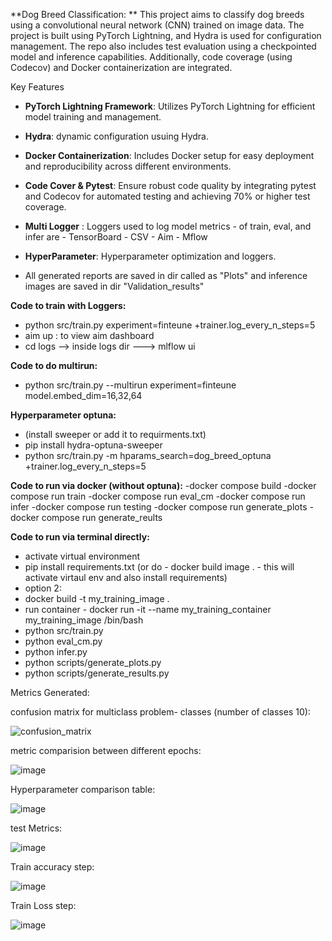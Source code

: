 **Dog Breed Classification: 
**
This project aims to classify dog breeds using a convolutional neural network (CNN) trained on image data. The project is built using PyTorch Lightning, and Hydra is used for configuration management. The repo also includes test evaluation using a checkpointed model and inference capabilities. Additionally, code coverage (using Codecov) and Docker containerization are integrated.

Key Features

- **PyTorch Lightning Framework**: Utilizes PyTorch Lightning for efficient model training and management.
- **Hydra**: dynamic configuration usuing Hydra.
- **Docker Containerization**: Includes Docker setup for easy deployment and reproducibility across different environments.
- **Code Cover & Pytest**: Ensure robust code quality by integrating pytest and Codecov for automated testing and achieving 70% or higher test coverage.
- **Multi Logger** : Loggers used to log model metrics - of train, eval, and infer are
                    - TensorBoard
                    - CSV
                    - Aim
                    - Mflow

- **HyperParameter**: Hyperparameter optimization and loggers.
- All generated reports are saved in dir called as "Plots" and inference images are saved in dir "Validation_results"

**Code to train with Loggers:**
- python src/train.py experiment=finteune +trainer.log_every_n_steps=5
- aim up : to view aim dashboard
- cd logs --> inside logs dir ---> mlflow ui

**Code to do multirun:**
- python src/train.py --multirun experiment=finteune model.embed_dim=16,32,64

**Hyperparameter  optuna:** 
- (install sweeper or add it to requirments.txt)
- pip install hydra-optuna-sweeper
- python src/train.py -m hparams_search=dog_breed_optuna +trainer.log_every_n_steps=5




**Code to run via docker (without optuna):** 
-docker compose build
-docker compose run train
-docker compose run eval_cm
-docker compose run infer
-docker compose run testing 
-docker compose run generate_plots
-docker compose run generate_reults


**Code to run via terminal directly:**
- activate virtual environment
- pip install requirements.txt (or do - docker build image . - this will activate virtaul env and also install requirements)
- option 2: 
- docker build -t my_training_image .
- run container - docker run -it --name my_training_container my_training_image /bin/bash
- python src/train.py
- python eval_cm.py
- python infer.py
- python scripts/generate_plots.py
- python scripts/generate_results.py 


Metrics Generated: 

confusion matrix for multiclass problem- classes (number of classes 10): 

![confusion_matrix](https://github.com/user-attachments/assets/21bc02ff-f328-4d01-b442-89d7d9442e55)




metric comparision between different epochs:

![image](https://github.com/user-attachments/assets/0a75fe4a-71e1-4e94-a6b6-dbddecfa3852)




Hyperparameter comparison table:

![image](https://github.com/user-attachments/assets/fbf471b6-1b14-47cc-a80c-21718617252a)


test Metrics:

![image](https://github.com/user-attachments/assets/f9c1a8f1-2d24-4ad3-9a02-562faf881941)



Train accuracy step: 

![image](https://github.com/user-attachments/assets/6ecdf054-ab7f-4208-93bf-ab69545cc4bb)



Train Loss step:


![image](https://github.com/user-attachments/assets/efef0960-f27a-4f44-8e9f-701bc5c670e4)




